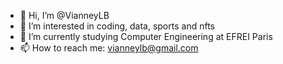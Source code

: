 - 👋 Hi, I’m @VianneyLB
- 👀 I’m interested in coding, data, sports and nfts
- 🌱 I’m currently studying Computer Engineering at EFREI Paris
- 📫 How to reach me: vianneylb@gmail.com

<!---
VianneyLB/VianneyLB is a ✨ special ✨ repository because its `README.md` (this file) appears on your GitHub profile.
You can click the Preview link to take a look at your changes.
--->
